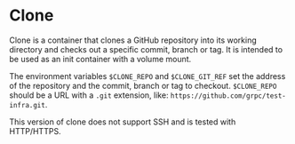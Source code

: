 # Clone

Clone is a container that clones a GitHub repository into its working directory
and checks out a specific commit, branch or tag. It is intended to be used as an
init container with a volume mount.

The environment variables `$CLONE_REPO` and `$CLONE_GIT_REF` set the address of
the repository and the commit, branch or tag to checkout. `$CLONE_REPO` should
be a URL with a `.git` extension, like:
`https://github.com/grpc/test-infra.git`.

This version of clone does not support SSH and is tested with HTTP/HTTPS.
